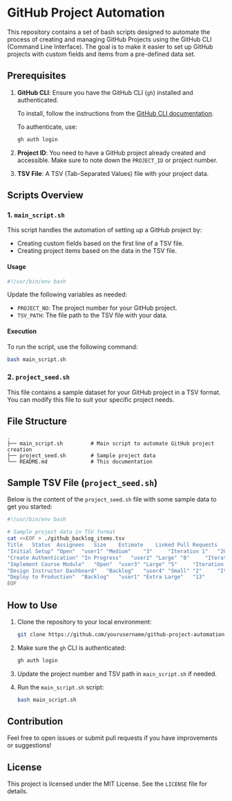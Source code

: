 
# GitHub Project Automation

This repository contains a set of bash scripts designed to automate the process of creating and managing GitHub Projects using the GitHub CLI (Command Line Interface). The goal is to make it easier to set up GitHub projects with custom fields and items from a pre-defined data set.

## Prerequisites

1. **GitHub CLI**: Ensure you have the GitHub CLI (`gh`) installed and authenticated.
   
   To install, follow the instructions from the [GitHub CLI documentation](https://cli.github.com/manual/).
   
   To authenticate, use:
   ```bash
   gh auth login
   ```

2. **Project ID**: You need to have a GitHub project already created and accessible. Make sure to note down the `PROJECT_ID` or project number.

3. **TSV File**: A TSV (Tab-Separated Values) file with your project data.

## Scripts Overview

### 1. `main_script.sh`

This script handles the automation of setting up a GitHub project by:
- Creating custom fields based on the first line of a TSV file.
- Creating project items based on the data in the TSV file.

#### Usage
```bash
#!/usr/bin/env bash
```

Update the following variables as needed:

- `PROJECT_NO`: The project number for your GitHub project.
- `TSV_PATH`: The file path to the TSV file with your data.

#### Execution
To run the script, use the following command:
```bash
bash main_script.sh
```

### 2. `project_seed.sh`

This file contains a sample dataset for your GitHub project in a TSV format. You can modify this file to suit your specific project needs.

## File Structure

```
.
├── main_script.sh         # Main script to automate GitHub project creation
├── project_seed.sh        # Sample project data
└── README.md              # This documentation
```

## Sample TSV File (`project_seed.sh`)

Below is the content of the `project_seed.sh` file with some sample data to get you started:

```bash
#!/usr/bin/env bash

# Sample project data in TSV format
cat <<EOF > ./github_backlog_items.tsv
Title	Status	Assignees	Size	Estimate	Linked Pull Requests	Iteration	Start Date	End Date
"Initial Setup"	"Open"	"user1"	"Medium"	"3"		"Iteration 1"	"2024-10-28"	"2024-11-05"
"Create Authentication"	"In Progress"	"user2"	"Large"	"8"		"Iteration 1"	"2024-10-29"	"2024-11-10"
"Implement Course Module"	"Open"	"user3"	"Large"	"5"		"Iteration 2"	"2024-11-01"	"2024-11-20"
"Design Instructor Dashboard"	"Backlog"	"user4"	"Small"	"2"		"Iteration 2"	"2024-11-05"	"2024-11-15"
"Deploy to Production"	"Backlog"	"user1"	"Extra Large"	"13"		"Iteration 3"	"2024-11-20"	"2024-12-01"
EOF
```

## How to Use

1. Clone the repository to your local environment:
   ```bash
   git clone https://github.com/yourusername/github-project-automation.git
   ```

2. Make sure the `gh` CLI is authenticated:
   ```bash
   gh auth login
   ```

3. Update the project number and TSV path in `main_script.sh` if needed.

4. Run the `main_script.sh` script:
   ```bash
   bash main_script.sh
   ```

## Contribution

Feel free to open issues or submit pull requests if you have improvements or suggestions!

## License

This project is licensed under the MIT License. See the `LICENSE` file for details.
